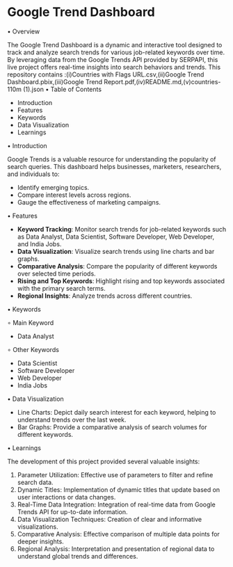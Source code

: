 # Google Trend Dashboard

• Overview

The Google Trend Dashboard is a dynamic and interactive tool designed to track and analyze search trends for various job-related keywords over time. By leveraging data from the Google Trends API provided by SERPAPI, this live project offers real-time insights into search behaviors and trends.
This repository contains :(i)Countries with Flags URL.csv,(ii)Google Trend Dashboard.pbix,(iii)Google Trend Report.pdf,(iv)README.md,(v)countries-110m (1).json
• Table of Contents

- Introduction
- Features
- Keywords
- Data Visualization
- Learnings

• Introduction

Google Trends is a valuable resource for understanding the popularity of search queries. This dashboard helps businesses, marketers, researchers, and individuals to:
- Identify emerging topics.
- Compare interest levels across regions.
- Gauge the effectiveness of marketing campaigns.

• Features

- **Keyword Tracking**: Monitor search trends for job-related keywords such as Data Analyst, Data Scientist, Software Developer, Web Developer, and India Jobs.
- **Data Visualization**: Visualize search trends using line charts and bar graphs.
- **Comparative Analysis**: Compare the popularity of different keywords over selected time periods.
- **Rising and Top Keywords**: Highlight rising and top keywords associated with the primary search terms.
- **Regional Insights**: Analyze trends across different countries.

• Keywords

∘ Main Keyword
- Data Analyst

∘ Other Keywords
- Data Scientist
- Software Developer
- Web Developer
- India Jobs

• Data Visualization

- Line Charts: Depict daily search interest for each keyword, helping to understand trends over the last week.
- Bar Graphs: Provide a comparative analysis of search volumes for different keywords.

• Learnings

The development of this project provided several valuable insights:

1. Parameter Utilization: Effective use of parameters to filter and refine search data.
2. Dynamic Titles: Implementation of dynamic titles that update based on user interactions or data changes.
3. Real-Time Data Integration: Integration of real-time data from Google Trends API for up-to-date information.
4. Data Visualization Techniques: Creation of clear and informative visualizations.
5. Comparative Analysis: Effective comparison of multiple data points for deeper insights.
6. Regional Analysis: Interpretation and presentation of regional data to understand global trends and differences.
